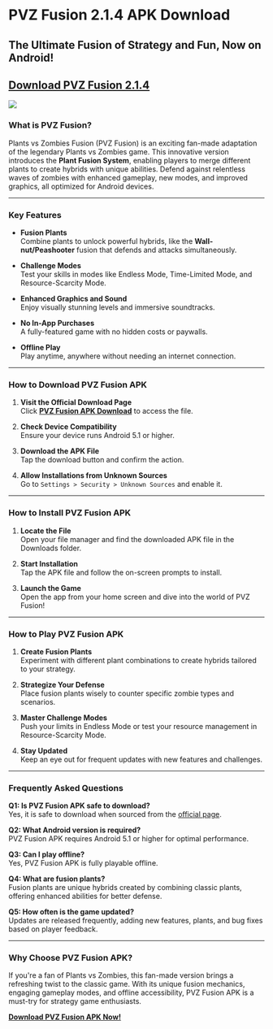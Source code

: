 # PVZ Fusion 2.1.4 APK Download
## The Ultimate Fusion of Strategy and Fun, Now on Android!

## [**Download PVZ Fusion 2.1.4**](https://pvzfusion.io/pvz-fusion-2-1-4-download?utm=github)

![](https://camo.githubusercontent.com/8ce6cd859cf39b670abfcf933b49c49c3051f8d6622fa9e26dc24a4c8068044e/68747470733a2f2f74727574682e626168616d75742e636f6d2e74772f7330312f3230323430392f33303732316634313435373239666665383665613134356263373533316630642e4a5047)

### What is PVZ Fusion?
Plants vs Zombies Fusion (PVZ Fusion) is an exciting fan-made adaptation of the legendary Plants vs Zombies game. This innovative version introduces the **Plant Fusion System**, enabling players to merge different plants to create hybrids with unique abilities. Defend against relentless waves of zombies with enhanced gameplay, new modes, and improved graphics, all optimized for Android devices.

---

### Key Features
- **Fusion Plants**  
  Combine plants to unlock powerful hybrids, like the **Wall-nut/Peashooter** fusion that defends and attacks simultaneously.

- **Challenge Modes**  
  Test your skills in modes like Endless Mode, Time-Limited Mode, and Resource-Scarcity Mode.

- **Enhanced Graphics and Sound**  
  Enjoy visually stunning levels and immersive soundtracks.

- **No In-App Purchases**  
  A fully-featured game with no hidden costs or paywalls.

- **Offline Play**  
  Play anytime, anywhere without needing an internet connection.

---

### How to Download PVZ Fusion APK
1. **Visit the Official Download Page**  
   Click [**PVZ Fusion APK Download**](https://pvzfusion.io/pvz-fusion-apk-download) to access the file.

2. **Check Device Compatibility**  
   Ensure your device runs Android 5.1 or higher.

3. **Download the APK File**  
   Tap the download button and confirm the action.

4. **Allow Installations from Unknown Sources**  
   Go to `Settings > Security > Unknown Sources` and enable it.

---

### How to Install PVZ Fusion APK
1. **Locate the File**  
   Open your file manager and find the downloaded APK file in the Downloads folder.

2. **Start Installation**  
   Tap the APK file and follow the on-screen prompts to install.

3. **Launch the Game**  
   Open the app from your home screen and dive into the world of PVZ Fusion!

---

### How to Play PVZ Fusion APK
1. **Create Fusion Plants**  
   Experiment with different plant combinations to create hybrids tailored to your strategy.

2. **Strategize Your Defense**  
   Place fusion plants wisely to counter specific zombie types and scenarios.

3. **Master Challenge Modes**  
   Push your limits in Endless Mode or test your resource management in Resource-Scarcity Mode.

4. **Stay Updated**  
   Keep an eye out for frequent updates with new features and challenges.

---

### Frequently Asked Questions
**Q1: Is PVZ Fusion APK safe to download?**  
Yes, it is safe to download when sourced from the [official page](https://pvzfusion.io/pvz-fusion-2-1-4-download).

**Q2: What Android version is required?**  
PVZ Fusion APK requires Android 5.1 or higher for optimal performance.

**Q3: Can I play offline?**  
Yes, PVZ Fusion APK is fully playable offline.

**Q4: What are fusion plants?**  
Fusion plants are unique hybrids created by combining classic plants, offering enhanced abilities for better defense.

**Q5: How often is the game updated?**  
Updates are released frequently, adding new features, plants, and bug fixes based on player feedback.

---

### Why Choose PVZ Fusion APK?
If you're a fan of Plants vs Zombies, this fan-made version brings a refreshing twist to the classic game. With its unique fusion mechanics, engaging gameplay modes, and offline accessibility, PVZ Fusion APK is a must-try for strategy game enthusiasts.

[**Download PVZ Fusion APK Now!**](https://pvzfusion.io/pvz-fusion-apk-download)
